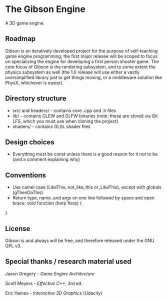 # The Gibson Engine
A 3D game engine. 

## Roadmap
Gibson is an iteratively developed project for the purpose of self-teaching game engine programming; the first major release will be scoped to focus on specializing 
the engine for developing a first person shooter game. The core focus of Gibson is the rendering subsystem, and to some extent the physics subsystem as well (the 1.0 release 
will use either a vastly oversimplified library just to get things moving, or a middleware solution like PhysX, whichever is easier).

## Directory structure
- src/ and headers/ - contains core .cpp and .h files
- lib/ - contains GLEW and GLFW binaries (note: these are stored via Git LFS, which you must use when cloning the project)
- shaders/ - contains GLSL shader files

## Design choices 
- Everything must be const unless there is a good reason for it not to be (and a comment explaining why)

## Conventions
- Use camel case (LikeThis, not_like_this or_LikeThis), except with globals (gThenDoThis)
- Return type, name, and args on one line followed by space and open brace:
void function (herp flerp) {

}

## License
Gibson is and always will be free, and therefore released under the GNU GPL v3.

## Special thanks / research material used
Jason Gregory - *Game Engine Architecture*

Scott Meyers - *Effective C++*, 3rd ed.

Eric Haines - *Interactive 3D Graphics* (Udacity)

